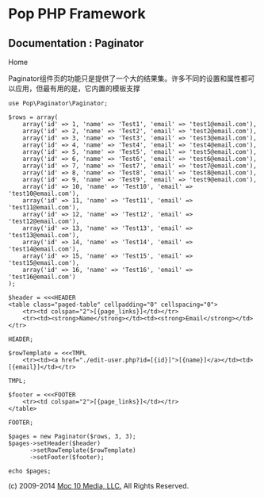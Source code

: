 Pop PHP Framework
=================

Documentation : Paginator
-------------------------

Home

Paginator组件页的功能只是提供了一个大的结果集。许多不同的设置和属性都可以应用，但最有用的是，它内置的模板支撑

    use Pop\Paginator\Paginator;

    $rows = array(
        array('id' => 1, 'name' => 'Test1', 'email' => 'test1@email.com'),
        array('id' => 2, 'name' => 'Test2', 'email' => 'test2@email.com'),
        array('id' => 3, 'name' => 'Test3', 'email' => 'test3@email.com'),
        array('id' => 4, 'name' => 'Test4', 'email' => 'test4@email.com'),
        array('id' => 5, 'name' => 'Test5', 'email' => 'test5@email.com'),
        array('id' => 6, 'name' => 'Test6', 'email' => 'test6@email.com'),
        array('id' => 7, 'name' => 'Test7', 'email' => 'test7@email.com'),
        array('id' => 8, 'name' => 'Test8', 'email' => 'test8@email.com'),
        array('id' => 9, 'name' => 'Test9', 'email' => 'test9@email.com'),
        array('id' => 10, 'name' => 'Test10', 'email' => 'test10@email.com'),
        array('id' => 11, 'name' => 'Test11', 'email' => 'test11@email.com'),
        array('id' => 12, 'name' => 'Test12', 'email' => 'test12@email.com'),
        array('id' => 13, 'name' => 'Test13', 'email' => 'test13@email.com'),
        array('id' => 14, 'name' => 'Test14', 'email' => 'test14@email.com'),
        array('id' => 15, 'name' => 'Test15', 'email' => 'test15@email.com'),
        array('id' => 16, 'name' => 'Test16', 'email' => 'test16@email.com')
    );

    $header = <<<HEADER
    <table class="paged-table" cellpadding="0" cellspacing="0">
        <tr><td colspan="2">[{page_links}]</td></tr>
        <tr><td><strong>Name</strong></td><td><strong>Email</strong></td></tr>

    HEADER;

    $rowTemplate = <<<TMPL
        <tr><td><a href="./edit-user.php?id=[{id}]">[{name}]</a></td><td>[{email}]</td></tr>

    TMPL;

    $footer = <<<FOOTER
        <tr><td colspan="2">[{page_links}]</td></tr>
    </table>

    FOOTER;

    $pages = new Paginator($rows, 3, 3);
    $pages->setHeader($header)
          ->setRowTemplate($rowTemplate)
          ->setFooter($footer);

    echo $pages;

\(c) 2009-2014 [Moc 10 Media, LLC.](http://www.moc10media.com) All
Rights Reserved.
